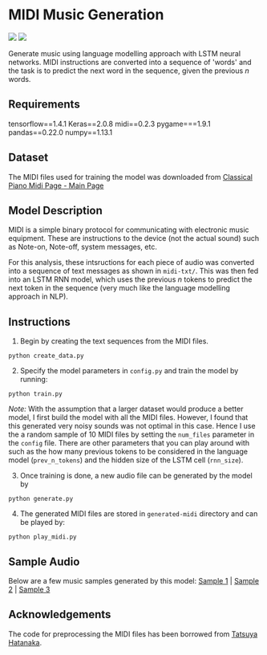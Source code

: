 # MIDI Music Generation
![](https://img.shields.io/badge/python-2.7-brightgreen.svg) ![](https://img.shields.io/badge/tensorflow-1.4.1-orange.svg)

Generate music using language modelling approach with LSTM neural networks. MIDI instructions are converted into a sequence of 'words' and the task is to predict the next word in the sequence, given the previous *n* words.

## Requirements
tensorflow==1.4.1
Keras==2.0.8
midi==0.2.3
pygame===1.9.1
pandas==0.22.0
numpy==1.13.1

## Dataset
The MIDI files used for training the model was downloaded from [Classical Piano Midi Page - Main Page](http://www.piano-midi.de)

## Model Description
MIDI is a simple binary protocol for communicating with  electronic music equipment. These are instructions to the device (not the actual sound) such as Note-on, Note-off, system messages, etc.

For this analysis, these intsructions for each piece of audio was converted into a sequence of text messages as shown in `midi-txt/`. This was then fed into an LSTM RNN model, which uses the previous *n* tokens to predict the next token in the sequence (very much like the language modelling approach in NLP). 

## Instructions
1. Begin by creating the text sequences from the MIDI files.
```
python create_data.py
```
2. Specify the model parameters in `config.py` and train the model by running:
```
python train.py
```
*Note:* With the assumption that a larger dataset would produce a better model, I first build the model with all the MIDI files. However, I found that this generated very noisy sounds was not optimal in this case. Hence I use the a random sample of 10 MIDI files by setting the `num_files` parameter in the `config` file. There are other parameters that you can play around with such as the how many previous tokens to be considered in the language model (`prev_n_tokens`) and the hidden size of the LSTM cell (`rnn_size`).

3. Once training is done, a new audio file can be generated by the model by
```
python generate.py
```
4. The generated MIDI files are stored in `generated-midi` directory and can be played by:
```
python play_midi.py
```

## Sample Audio
Below are a few music samples generated by this model:
[Sample 1](https://soundcloud.com/user-617736476/deep-learning-generated-music?in=user-617736476/sets/deep-learning-composed-music) | [Sample 2](https://soundcloud.com/user-617736476/deep-learning-generated?in=user-617736476/sets/deep-learning-composed-music) | [Sample 3](https://soundcloud.com/user-617736476/deep-learning-generated-1?in=user-617736476/sets/deep-learning-composed-music)

## Acknowledgements
The code for preprocessing the MIDI files has been borrowed from [Tatsuya Hatanaka](https://github.com/tatsuyah/deep-improvisation). 
